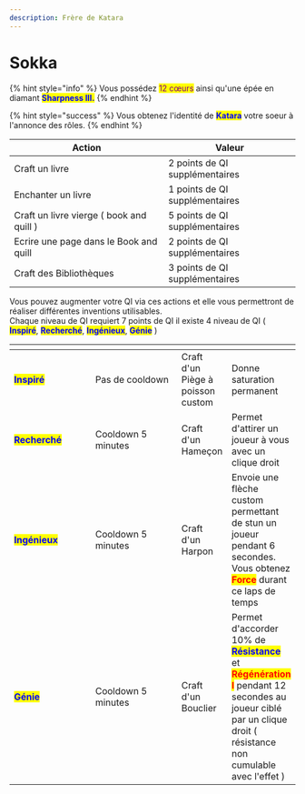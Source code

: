 ```yaml
---
description: Frère de Katara
---
```


# Sokka

{% hint style="info" %}
Vous possédez <mark style="color:purple;">12 cœurs</mark> ainsi qu'une épée en diamant <mark style="color:blue;">**Sharpness III.**</mark>
{% endhint %}

{% hint style="success" %}
Vous obtenez l'identité de <mark style="color:blue;">**Katara**</mark> votre soeur à l'annonce des rôles.
{% endhint %}

| Action                                   | Valeur                         |
| ---------------------------------------- | ------------------------------ |
| Craft un livre                           | 2 points de QI supplémentaires |
| Enchanter un livre                       | 1 points de QI supplémentaires |
| Craft un livre vierge ( book and quill ) | 5 points de QI supplémentaires |
| Ecrire une page dans le Book and quill   | 2 points de QI supplémentaires |
| Craft des Bibliothèques                  | 3 points de QI supplémentaires |

Vous pouvez augmenter votre QI via ces actions et elle vous permettront de réaliser différentes inventions utilisables.\
Chaque niveau de QI requiert 7 points de QI il existe 4 niveau de QI ( <mark style="color:blue;">**Inspiré**</mark>, <mark style="color:blue;">**Recherché**</mark>, <mark style="color:blue;">**Ingénieux**</mark>, <mark style="color:blue;">**Génie**</mark> )

<table><thead><tr><th width="157.33333333333331"></th><th width="177"></th><th></th><th></th></tr></thead><tbody><tr><td><mark style="color:blue;"><strong>Inspiré</strong></mark></td><td>Pas de cooldown</td><td>Craft d'un Piège à poisson custom</td><td>Donne saturation permanent</td></tr><tr><td><mark style="color:blue;"><strong>Recherché</strong></mark></td><td>Cooldown 5 minutes</td><td>Craft d'un Hameçon</td><td>Permet d'attirer un joueur à vous avec un clique droit</td></tr><tr><td><mark style="color:blue;"><strong>Ingénieux</strong></mark></td><td>Cooldown 5 minutes</td><td>Craft d'un Harpon</td><td>Envoie une flèche custom permettant de stun un joueur pendant 6 secondes.<br>Vous obtenez <mark style="color:red;"><strong>Force</strong></mark> durant ce laps de temps</td></tr><tr><td><mark style="color:blue;"><strong>Génie</strong></mark></td><td>Cooldown 5 minutes</td><td>Craft d'un Bouclier</td><td>Permet d'accorder 10% de <mark style="color:blue;"><strong>Résistance</strong></mark> et <mark style="color:red;"><strong>Régénération I</strong></mark> pendant 12 secondes au joueur ciblé par un clique droit ( résistance non cumulable avec l'effet )</td></tr></tbody></table>

<figure><img src="https://th.bing.com/th/id/R.572130f71e0099aa97c8bbc0ec36f578?rik=CmzC0kzFDsZuJQ&#x26;riu=http%3a%2f%2fimages5.fanpop.com%2fimage%2fphotos%2f31200000%2fsokka-sokka-31254077-500-304.gif&#x26;ehk=wn7rlc0t5LAgmmimDfu7vy3MyK3eNjzrLaBgi%2fpr9%2fQ%3d&#x26;risl=&#x26;pid=ImgRaw&#x26;r=0" alt=""><figcaption></figcaption></figure>
